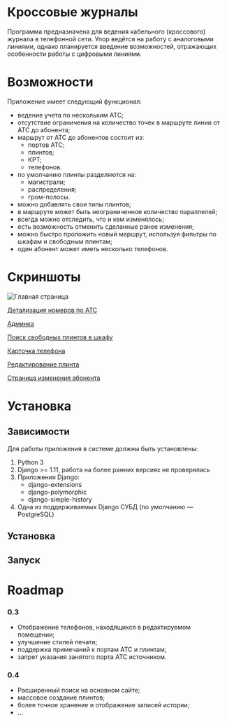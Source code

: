 Кроссовые журналы
=================

Программа предназначена для ведения кабельного (кроссового) журнала в
телефонной сети. Упор ведётся на работу с аналоговыми линиями, однако
планируется введение возможностей, отражающих особенности работы с
цифровыми линиями.

# Возможности

Приложение имеет следующий функционал:

- ведение учета по нескольким АТС;
- отсутствие ограничения на количество точек в маршруте линии от АТС до абонента;
- маршрут от АТС до абонентов состоит из:
    + портов АТС;
    + плинтов;
    + КРТ;
    + телефонов.
- по умолчанию плинты разделяются на:
    + магистрали;
    + распределения;
    + гром-полосы.
- можно добавлять свои типы плинтов;
- в маршруте может быть неограниченное количество параллелей;
- всегда можно отследить, что и кем изменялось;
- есть возможность отменить сделанные ранее изменения;
- можно быстро проложить новый маршрут, используя фильтры по шкафам и свободным плинтам;
- один абонент может иметь несколько телефонов.

# Скриншоты

![Главная страница](http://storage6.static.itmages.ru/i/17/1116/h_1510861845_7222423_d41d8cd98f.png)

[Детализация номеров по АТС](http://storage8.static.itmages.ru/i/17/1116/h_1510862414_4314140_3b0d987f83.png)

[Админка](http://storage1.static.itmages.ru/i/17/1116/h_1510862835_4447809_39e9a57389.png)

[Поиск свободных плинтов в шкафу](http://storage9.static.itmages.ru/i/17/1116/h_1510865046_2035990_69ee9e919c.png)

[Карточка телефона](http://storage6.static.itmages.ru/i/17/1116/h_1510865305_8984922_5715e06a3b.png)

[Редактирование плинта](http://storage4.static.itmages.ru/i/17/1116/h_1510865579_9320002_7b5da9d689.png)

[Страница изменения абонента](http://storage2.static.itmages.ru/i/17/1116/h_1510865508_8947930_ca76b29868.png)

# Установка

## Зависимости

Для работы приложения в системе должны быть установлены:

1. Python 3
2. Django >= 1.11, работа на более ранних версиях не проверялась
3. Приложения Django:
    + django-extensions
    + django-polymorphic
    + django-simple-history
4. Одна из поддерживаемых Django СУБД (по умолчанию — PostgreSQL)

## Установка

## Запуск

# Roadmap

### 0.3

- Отображение телефонов, находящихся в редактируемом помещении;
- улучшение стилей печати;
- поддержка примечаний к портам АТС и плинтам;
- запрет указания занятого порта АТС источником.

### 0.4

- Расширенный поиск на основном сайте;
- массовое создание плинтов;
- более точное хранение и отображение записей истории;
- …
